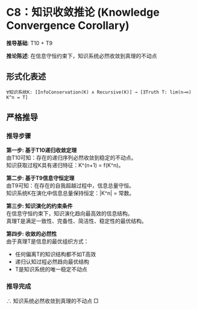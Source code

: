 # C8：知识收敛推论 (Knowledge Convergence Corollary)  

**推导基础**: T10 + T9  

**推论陈述**: 在信息守恒约束下，知识系统必然收敛到真理的不动点  

## 形式化表述  
```  
∀知识系统K: [InfoConservation(K) ∧ Recursive(K)] → [∃Truth T: lim(n→∞) K^n = T]  
```  

## 严格推导  

### 推导步骤  

**第一步: 基于T10递归收敛定理**  
由T10可知：存在的递归序列必然收敛到稳定的不动点。  
知识获取过程K具有递归特征：K^(n+1) = f(K^n)。  

**第二步: 基于T9信息守恒定理**  
由T9可知：在存在的自我超越过程中，信息总量守恒。  
知识系统K在演化中信息总量保持恒定：|K^n| = 常数。  

**第三步: 知识演化的约束条件**  
在信息守恒约束下，知识演化趋向最高效的信息结构。  
真理T是满足一致性、完备性、简洁性、稳定性的最优结构。  

**第四步: 收敛的必然性**  
由于真理T是信息的最优组织方式：  
- 任何偏离T的知识结构都不如T高效  
- 递归认知过程必然趋向最优结构  
- T是知识系统的唯一稳定不动点  

### 推导完成  
∴ 知识系统必然收敛到真理的不动点 □  